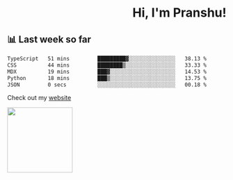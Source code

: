 <div align="right" >
   
   <H1>Hi, I'm Pranshu!</H1>

</div>

## 📊 Last week so far
<!--START_SECTION:waka-->

```txt
TypeScript   51 mins         █████████▓░░░░░░░░░░░░░░░   38.13 %
CSS          44 mins         ████████▒░░░░░░░░░░░░░░░░   33.33 %
MDX          19 mins         ███▓░░░░░░░░░░░░░░░░░░░░░   14.53 %
Python       18 mins         ███▒░░░░░░░░░░░░░░░░░░░░░   13.75 %
JSON         0 secs          ░░░░░░░░░░░░░░░░░░░░░░░░░   00.18 %
```

<!--END_SECTION:waka-->

Check out my [website](https://pranshu05.vercel.app)

<img align="left" width="150" src="https://user-images.githubusercontent.com/70943732/209951571-93b7afe5-f523-4683-b725-5d94b287e94e.png">

